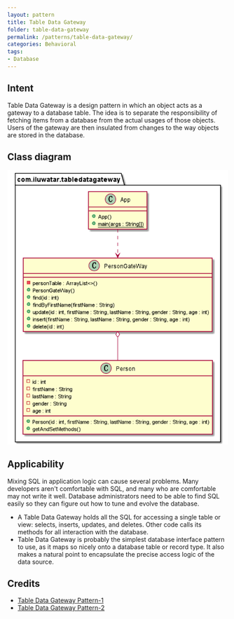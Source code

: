 ```yaml
---  
layout: pattern  
title: Table Data Gateway
folder: table-data-gateway 
permalink: /patterns/table-data-gateway/  
categories: Behavioral
tags:
- Database
---  
```


## Intent
Table Data Gateway is a design pattern in which an object acts as a gateway to a database table. The idea is to separate the responsibility of fetching items from a database from the actual usages of those objects. Users of the gateway are then insulated from changes to the way objects are stored in the database.
## Class diagram
![alt text](./etc/table-data-gateway.urm.png "Table Data Gateway pattern class diagram")

## Applicability
Mixing SQL in application logic can cause several problems. Many developers aren't comfortable with SQL, and many who are comfortable may not write it well. Database administrators need to be able to find SQL easily so they can figure out how to tune and evolve the database.

-   A Table Data Gateway holds all the SQL for accessing a single table or view: selects, inserts, updates, and deletes. Other code calls its methods for all interaction with the database.
-   Table Data Gateway is probably the simplest database interface pattern to use, as it maps so nicely onto a database table or record type. It also makes a natural point to encapsulate the precise access logic of the data source.

## Credits

* [Table Data Gateway Pattern-1]([https://www.sourcecodeexamples.net/2018/04/table-data-gateway.html](https://www.sourcecodeexamples.net/2018/04/table-data-gateway.html))
* [Table Data Gateway Pattern-2]([https://www.martinfowler.com/eaaCatalog/tableDataGateway.html](https://www.martinfowler.com/eaaCatalog/tableDataGateway.html))
